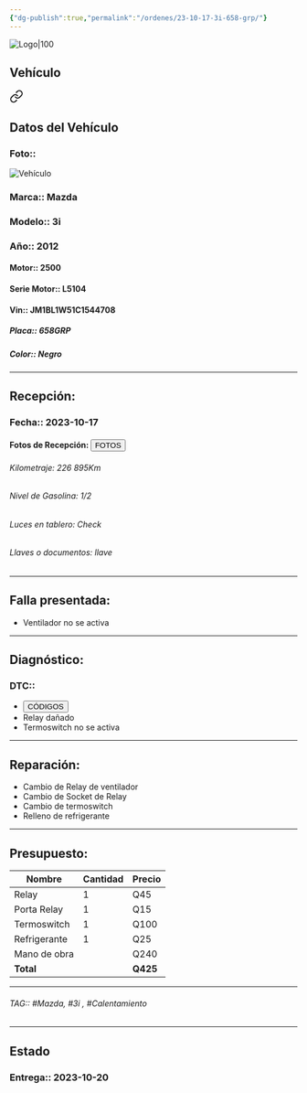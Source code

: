 ```yaml
---
{"dg-publish":true,"permalink":"/ordenes/23-10-17-3i-658-grp/"}
---
```


![Logo|100](http://drive.google.com/uc?export=view&id=137fl3TIZ0-PU8b-Pt0bsjclwHub_u78G)

## Vehículo

<div class="transclusion internal-embed is-loaded"><a class="markdown-embed-link" href="/vehiculos/mazda/3i-658-grp/#datos-del-vehiculo" aria-label="Open link"><svg xmlns="http://www.w3.org/2000/svg" width="24" height="24" viewBox="0 0 24 24" fill="none" stroke="currentColor" stroke-width="2" stroke-linecap="round" stroke-linejoin="round" class="svg-icon lucide-link"><path d="M10 13a5 5 0 0 0 7.54.54l3-3a5 5 0 0 0-7.07-7.07l-1.72 1.71"></path><path d="M14 11a5 5 0 0 0-7.54-.54l-3 3a5 5 0 0 0 7.07 7.07l1.71-1.71"></path></svg></a><div class="markdown-embed">



## Datos del Vehículo 
### Foto:: 
![Vehículo](http://drive.google.com/uc?export=view&id=1e5pzKAJs4x7ZIpXTqA5LBu8s6gTih7Wc)

### Marca:: Mazda 
### Modelo:: 3i
### Año:: 2012
#### Motor:: 2500
#### Serie Motor:: L5104
#### Vin:: JM1BL1W51C1544708
##### Placa:: 658GRP
##### Color:: Negro
---


</div></div>


## Recepción:
### Fecha:: 2023-10-17
#### Fotos de Recepción: <a href="http"><button class="btn success">FOTOS</button></a>

###### Kilometraje: 226 895Km
###### Nivel de Gasolina: 1/2
###### Luces en tablero: Check
###### Llaves o documentos: llave 

---

## Falla presentada:
- Ventilador no se activa 


---

## Diagnóstico:
### DTC:: 

- <a href="http"><button class="btn success">CÓDIGOS</button></a>
- Relay dañado
- Termoswitch no se activa 

---
## Reparación:
- Cambio de Relay de ventilador 
- Cambio de Socket de Relay 
- Cambio de termoswitch
- Relleno de refrigerante 

---

## Presupuesto:

| Nombre      | Cantidad | Precio   |
| ----------- | -------- | -------- |
| Relay       | 1        | Q45      |
| Porta Relay | 1        | Q15      |
| Termoswitch | 1        | Q100     |
| Refrigerante | 1        | Q25      |
| Mano de obra  |          | Q240 |
| **Total**            |          |   **Q425**       |

---

###### TAG:: #Mazda, #3i , #Calentamiento 

---

## Estado

### Entrega:: 2023-10-20